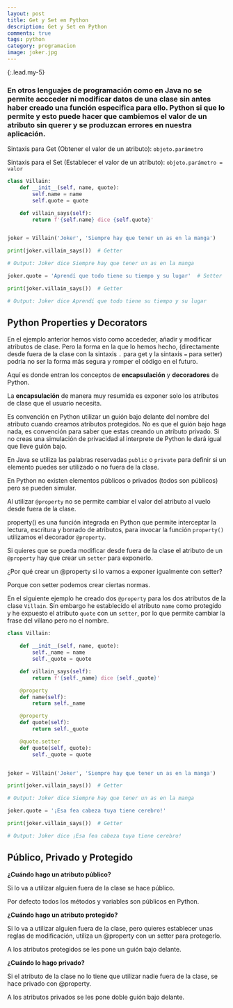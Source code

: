 ```yaml
---
layout: post
title: Get y Set en Python
description: Get y Set en Python
comments: true
tags: python
category: programacion
image: joker.jpg
---
```


{:.lead.my-5}
### En otros lenguajes de programación como en Java no se permite accceder ni modificar datos de una clase sin antes haber creado una función especifica para ello. Python si que lo permite y esto puede hacer que cambiemos el valor de un atributo sin querer y se produzcan errores en nuestra aplicación.


Sintaxis para Get (Obtener el valor de un atributo): `objeto.parámetro`

Sintaxis para el Set (Establecer el valor de un atributo): `objeto.parámetro = valor`


```py
class Villain:
    def __init__(self, name, quote):
        self.name = name
        self.quote = quote

    def villain_says(self):
        return f'{self.name} dice {self.quote}'


joker = Villain('Joker', 'Siempre hay que tener un as en la manga')

print(joker.villain_says())  # Getter

# Output: Joker dice Siempre hay que tener un as en la manga

joker.quote = 'Aprendí que todo tiene su tiempo y su lugar'  # Setter

print(joker.villain_says())  # Getter

# Output: Joker dice Aprendí que todo tiene su tiempo y su lugar
```

## Python Properties y Decorators

En el ejemplo anterior hemos visto como accededer, añadir y modificar atributos de clase. Pero la forma en la que lo hemos hecho, (directamente desde fuera de la clase con la sintaxis `.` para get y la sintaxis `=` para setter) podría no ser la forma más segura y romper el código en el futuro.

Aquí es donde entran los conceptos de __encapsulación__ y __decoradores__ de Python.

La __encapsulación__ de manera muy resumida es exponer solo los atributos de clase que el usuario necesita.

Es convención en Python utilizar un guión bajo delante del nombre del atributo cuando creamos atributos protegidos. No es que el guión bajo haga nada, es convención para saber que estas creando un atributo privado. Si no creas una simulación de privacidad al interprete de Python le dará igual que lleve guión bajo.

En Java se utiliza las palabras reservadas `public` o `private` para definir si un elemento puedes ser utilizado o no fuera de la clase.

En Python no existen elementos públicos o privados (todos son públicos) pero se pueden simular.

Al utilizar `@property` no se permite cambiar el valor del atributo al vuelo desde fuera de la clase.

property() es una función integrada en Python que permite interceptar la lectura, escritura y borrado de atributos, para invocar la función `property()` utilizamos el decorador `@property`.

Si quieres que se pueda modificar desde fuera de la clase el atributo de un `@property` hay que crear un `setter` para exponerlo.

¿Por qué crear un @property si lo vamos a exponer igualmente con setter?

Porque con setter podemos crear ciertas normas.

En el siguiente ejemplo he creado dos `@property` para los dos atributos de la clase `Villain`. Sin embargo he establecido el atributo `name` como protegido y he expuesto el atributo `quote` con un `setter`, por lo que permite cambiar la frase del villano pero no el nombre.

```py
class Villain:

    def __init__(self, name, quote):
        self._name = name
        self._quote = quote

    def villain_says(self):
        return f'{self._name} dice {self._quote}'

    @property
    def name(self):
        return self._name

    @property
    def quote(self):
        return self._quote

    @quote.setter
    def quote(self, quote):
        self._quote = quote


joker = Villain('Joker', 'Siempre hay que tener un as en la manga')

print(joker.villain_says())  # Getter

# Output: Joker dice Siempre hay que tener un as en la manga

joker.quote = '¡Esa fea cabeza tuya tiene cerebro!'

print(joker.villain_says())  # Getter

# Output: Joker dice ¡Esa fea cabeza tuya tiene cerebro!
```

## Público, Privado y Protegido

__¿Cuándo hago un atributo público?__

Si lo va a utilizar alguien fuera de la clase se hace público.

Por defecto todos los métodos y variables son públicos en Python.

__¿Cuándo hago un atributo protegido?__

Si lo va a utilizar alguien fuera de la clase, pero quieres establecer unas reglas de modificación, utiliza un @property con un setter para protegerlo.

A los atributos protegidos se les pone un guión bajo delante.

__¿Cuándo lo hago privado?__

Si el atributo de la clase no lo tiene que utilizar nadie fuera de la clase, se hace privado con @property.

A los atributos privados se les pone doble guión bajo delante.
